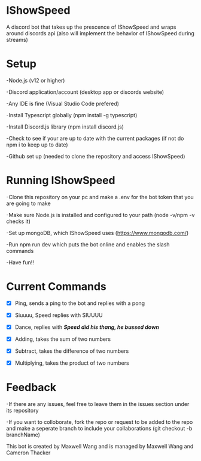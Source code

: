 # IShowSpeed

A discord bot that takes up the prescence of IShowSpeed and wraps around discords api (also will implement the behavior of IShowSpeed during streams)

<h1>Setup</h1>
-Node.js (v12 or higher)


-Discord application/account (desktop app or discords website)

-Any IDE is fine (Visual Studio Code prefered)

-Install Typescript globally (npm install -g typescript)

-Install Discord.js library (npm install discord.js)

-Check to see if your are up to date with the current packages (if not do npm i to keep up to date)

-Github set up (needed to clone the repository and access IShowSpeed)

<h1>Running IShowSpeed</h1>
-Clone this repository on your pc and make a .env for the bot token that you are going to make


-Make sure Node.js is installed and configured to your path (node -v/npm -v checks it)

-Set up mongoDB, which IShowSpeed uses (https://www.mongodb.com/)

-Run npm run dev  which puts the bot online and enables the slash commands

-Have fun!!


<h1>Current Commands</h1>

- [X] Ping, sends a ping to the bot and replies with a pong
- [X] Siuuuu, Speed replies with SIUUUU
- [X] Dance, replies with ***Speed did his thang, he bussed down***
- [X] Adding, takes the sum of two numbers
- [X] Subtract, takes the difference of two numbers
- [X] Multiplying, takes the product of two numbers


<h1>Feedback</h1>
-If there are any issues, feel free to leave them in the issues section under its repository

-If you want to colloborate, fork the repo or request to be added to the repo and make a seperate branch to include your collaborations (git checkout -b branchName)

<p2>This bot is created by Maxwell Wang and is managed by Maxwell Wang and Cameron Thacker</p2>